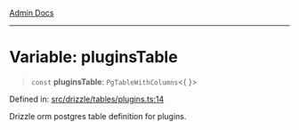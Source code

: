 [Admin Docs](/)

***

# Variable: pluginsTable

> `const` **pluginsTable**: `PgTableWithColumns`\<\{ \}\>

Defined in: [src/drizzle/tables/plugins.ts:14](https://github.com/Sourya07/talawa-api/blob/583d62db9438de398bb9012a4a2617e2cb268b08/src/drizzle/tables/plugins.ts#L14)

Drizzle orm postgres table definition for plugins.
